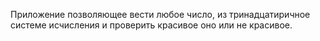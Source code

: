 Приложение позволяющее вести любое число, из тринадцатиричное системе исчисления и проверить красивое оно или не красивое.
